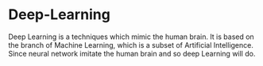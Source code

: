 # Deep-Learning
Deep Learning is a techniques which mimic the human brain. It is based on the branch of Machine Learning, which is a subset of Artificial Intelligence. Since neural network imitate the human brain and so deep Learning will do.
